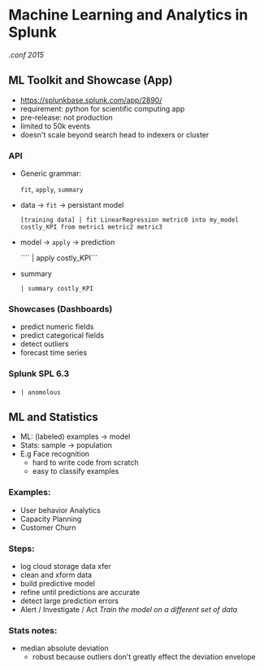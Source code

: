 # Machine Learning and Analytics in Splunk

_.conf 2015_

## ML Toolkit and Showcase (App)
* https://splunkbase.splunk.com/app/2890/
* requirement: python for scientific computing app
* pre-release: not production
* limited to 50k events
* doesn't scale beyond search head to indexers or cluster

### API
* Generic grammar:

    `fit`, `apply`, `summary`
* data -> `fit` -> persistant model

    ```[training data] | fit LinearRegression metric0 into my_model costly_KPI from metric1 metric2 metric3```
* model -> `apply` -> prediction

    ```` | apply costly_KPI``` 
* summary

    ```| summary costly_KPI```

### Showcases (Dashboards)
* predict numeric fields
* predict categorical fields
* detect outliers
* forecast time series


### Splunk SPL 6.3

* `| anomolous`

## ML and Statistics

* ML: (labeled) examples -> model
* Stats: sample -> population
* E.g Face recognition
    - hard to write code from scratch
    - easy to classify examples

### Examples: 
* User behavior Analytics
* Capacity Planning
* Customer Churn

### Steps:
* log cloud storage data xfer
* clean and xform data
* build predictive model
* refine until predictions are accurate
* detect large prediction errors
* Alert / Investigate / Act
_Train the model on a different set of data_

### Stats notes:
* median absolute deviation 
    * robust because outliers don't greatly effect the deviation envelope
